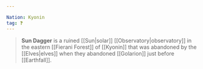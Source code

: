 ```yaml
---

Nation: Kyonin
tag: ❓
---
```

> **Sun Dagger** is a ruined [[Sun|solar]] [[Observatory|observatory]] in the eastern [[Fierani Forest]] of [[Kyonin]] that was abandoned by the [[Elves|elves]] when they abandoned [[Golarion]] just before [[Earthfall]].











